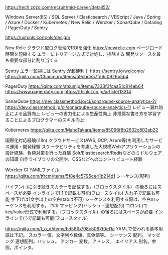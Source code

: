https://tech.zozo.com/recruit/mid-career/detail52/

Windows Server(IIS) / SQL Server / Elasticsearch / VBScript / Java / Spring / 
Azure / Docker / Kubernetes / New Relic / Wercker / SonarQube / Datadog / PagerDuty / Sentry

https://uxtools.co/tools/design/

New Relic クラウド型ログ管理でROIを強化
https://newrelic.com
ページロード時間を短縮する
エラーにトリアージ方式で対処し、排除する
開発リソースを最も重要な部分に割り当てる

Sentry エラー監視には Sentry が超便利！
https://sentry.io/welcome/
https://qiita.com/Chanmoro/items/a9cbde57fd6c0926b5b4

PagerDuty
https://qiita.com/atsumjp/items/7333f3fcaa51c814eb64
https://www.pagerduty.com
https://thinkit.co.jp/article/13314

SonarQube
https://dev.classmethod.jp/ci/sonarqube-source-analytics-2/
https://dev.classmethod.jp/ci/sonarqube-source-analytics-1/
レビュー漏れ防止による品質向上
レビューの省力化による生産性向上
非推奨な書き方を学習することによるプログラマーのスキル向上

Kuberneres
https://qiita.com/MahoTakara/items/85096f8b2632c802ab22

国際化対応経験(i18n)
クラウドサービス(AWS, GCP, Azure等)を利用したサービス運用・開発経験
スケーラビリティを考慮した大規模Webアプリケーションの設計経験、負荷対策を行った経験
Solr/Elasticsearch/Redisなどのミドルウェアの知識
自作ライブラリの公開や、OSSなどへのコントリビュート経験

Wercker CI
YAMLファイル
https://qiita.com/tfrcm/items/5f8e4c5795ce41b214d1
シーケンス(配列)

ハイフン(-)に引き続きスカラーを記載する。(ブロックスタイル)
-の後ろにはスペースが必要
インラインで[ ]で記載も可能(フロースタイル)
入れ子で記載も可能
字下げは1文字以上の空白(tabは不可)
シーケンスを利用する際は、空白のシーケンスを利用する。 ### マッピング(ハッシュ・連想配列)
コロン(:)でkey/value形式で利用する。(ブロックスタイル)
:の後ろにはスペースが必要
インラインで{ }で記載も可能(フロースタイル)

https://qiita.com/t_o_d/items/bd58fb798c5087f0ef1a
YAMLで使われる基本用語は下記。
スカラー
値。文字列や数値、真偽値等。
シーケンス
配列。
マッピング
連想配列。ハッシュ。
アンカー
変数。アドレス。
エイリアス
別名。参照。ポインタ。
